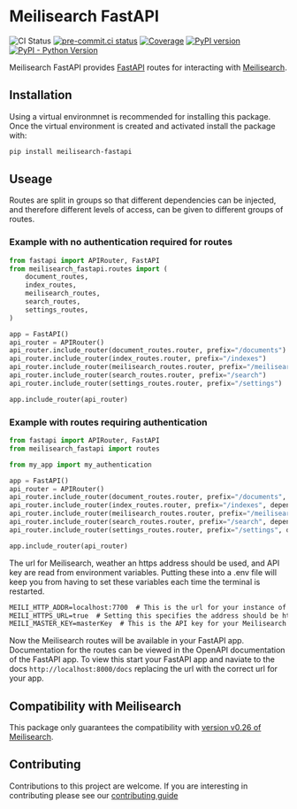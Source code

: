 # Meilisearch FastAPI

![CI Status](https://github.com/sanders41/meilisearch-fastapi/workflows/CI/badge.svg?branch=main&event=push)
[![pre-commit.ci status](https://results.pre-commit.ci/badge/github/sanders41/meilisearch-fastapi/main.svg)](https://results.pre-commit.ci/latest/github/sanders41/meilisearch-fastapi/main)
[![Coverage](https://codecov.io/gh/sanders41/meilisearch-fastapi/branch/main/graphs/badge.svg?branch=main)](https://codecov.io/gh/sanders41/meilisearch-fastapi)
[![PyPI version](https://badge.fury.io/py/meilisearch-fastapi.svg)](https://badge.fury.io/py/meilisearch-fastapi)
[![PyPI - Python Version](https://img.shields.io/pypi/pyversions/meilisearch-fastapi?color=5cc141)](https://github.com/sanders41/meilisearch-fastapi)

Meilisearch FastAPI provides [FastAPI](https://fastapi.tiangolo.com/) routes for interacting with [Meilisearch](https://www.meilisearch.com/).

## Installation

Using a virtual environmnet is recommended for installing this package. Once the virtual environment is created and activated install the package with:

```sh
pip install meilisearch-fastapi
```

## Useage

Routes are split in groups so that different dependencies can be injected, and therefore different levels of access, can be given to different groups of routes.

### Example with no authentication required for routes

```py
from fastapi import APIRouter, FastAPI
from meilisearch_fastapi.routes import (
    document_routes,
    index_routes,
    meilisearch_routes,
    search_routes,
    settings_routes,
)

app = FastAPI()
api_router = APIRouter()
api_router.include_router(document_routes.router, prefix="/documents")
api_router.include_router(index_routes.router, prefix="/indexes")
api_router.include_router(meilisearch_routes.router, prefix="/meilisearch")
api_router.include_router(search_routes.router, prefix="/search")
api_router.include_router(settings_routes.router, prefix="/settings")

app.include_router(api_router)
```

### Example with routes requiring authentication

```py
from fastapi import APIRouter, FastAPI
from meilisearch_fastapi import routes

from my_app import my_authentication

app = FastAPI()
api_router = APIRouter()
api_router.include_router(document_routes.router, prefix="/documents", dependeincies=[Depends(my_authentication)])
api_router.include_router(index_routes.router, prefix="/indexes", dependeincies=[Depends(my_authentication)])
api_router.include_router(meilisearch_routes.router, prefix="/meilisearch", dependeincies=[Depends(my_authentication)])
api_router.include_router(search_routes.router, prefix="/search", dependeincies=[Depends(my_authentication)])
api_router.include_router(settings_routes.router, prefix="/settings", dependeincies=[Depends(my_authentication)])

app.include_router(api_router)
```

The url for Meilisearch, weather an https address should be used, and API key are read from
environment variables. Putting these into a .env file will keep you from having to set these
variables each time the terminal is restarted.

```txt
MEILI_HTTP_ADDR=localhost:7700  # This is the url for your instance of Meilisearch
MEILI_HTTPS_URL=true  # Setting this specifies the address should be https://. If false or not included the address will be http://
MEILI_MASTER_KEY=masterKey  # This is the API key for your Meilisearch instance
```

Now the Meilisearch routes will be available in your FastAPI app. Documentation for the routes can be viewed in the OpenAPI documentation of the FastAPI app. To view this start your FastAPI app and naviate to the docs `http://localhost:8000/docs` replacing the url with the correct url for your app.

## Compatibility with Meilisearch

This package only guarantees the compatibility with [version v0.26 of Meilisearch](https://github.com/meilisearch/meilisearch/releases/tag/v0.26.0).

## Contributing

Contributions to this project are welcome. If you are interesting in contributing please see our [contributing guide](CONTRIBUTING.md)
